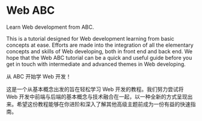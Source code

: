 # Web ABC

Learn Web development from ABC.

This is a tutorial designed for Web development learning from basic concepts at ease. Efforts are made into the integration of all the elementary concepts and skills of Web developing, both in front end and back end. We hope that the Web ABC tutorial can be a quick and useful guide before you get in touch with intermediate and advanced themes in Web developing.

从 ABC 开始学 Web 开发！

这是一个从基本概念出发的旨在轻松学习 Web 开发的教程。我们努力尝试将 Web 开发中前端与后端的基本概念与技术融合在一起，以一种全新的方式呈现出来。希望这份教程能够在你进阶和深入了解其他高级主题前成为一份有益的快速指南。